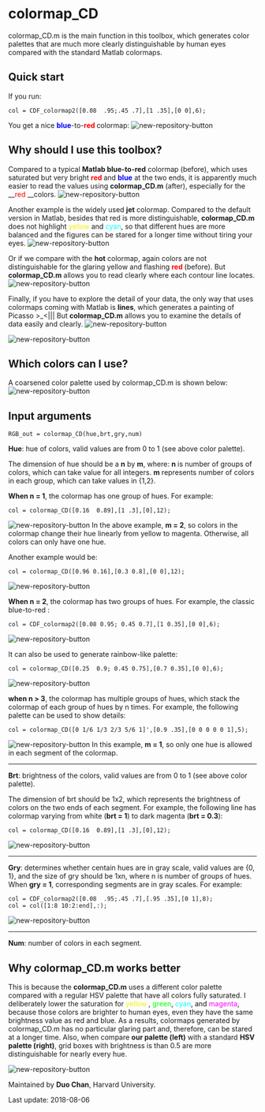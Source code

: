 # colormap_CD

colormap_CD.m is the main function in this toolbox, which generates color palettes that are much more clearly distinguishable by human eyes compared with the standard Matlab colormaps.

## Quick start
If you run:
```
col = CDF_colormap2([0.08  .95;.45 .7],[1 .35],[0 0],6);
```
You get a nice __<span style="color:blue"> blue</span>__-to-__<span style="color:red">red </span>__ colormap:
![new-repository-button](demo/b2r_colorbar.png)

## Why should I use this toolbox?
Compared to a typical __Matlab blue-to-red__ colormap (before), which uses saturated but very bright __<span style="color:red">red </span>__ and __<span style="color:blue"> blue</span>__ at the two ends, it is apparently much easier to read the values using __colormap_CD.m__  (after), especially for the __<span style="color:red">red </span>__colors.
![new-repository-button](demo/b2r_compare.png)

Another example is the widely used __jet__ colormap. Compared to the default version in Matlab, besides that red is more distinguishable, __colormap_CD.m__ does not highlight <span style="color:rgb(240,240,0)"> yellow </span> and <span style="color:cyan"> cyan</span>, so that different hues are more balanced and the figures can be stared for a longer time without tiring your eyes.
![new-repository-button](demo/jet_compare.png)

Or if we compare with the __hot__ colormap, again colors are not distinguishable for the glaring yellow and flashing __<span style="color:red">red </span>__ (before). But __colormap_CD.m__ allows you to read clearly where each contour line locates.
![new-repository-button](demo/hot_compare.png)

Finally, if you have to explore the detail of your data, the only way that uses colormaps coming with Matlab is __lines__, which generates a painting of Picasso >_<||| But __colormap_CD.m__ allows you to examine the details of data easily and clearly.
![new-repository-button](demo/detail_compare.png)

![new-repository-button](demo/africanart.jpg)


## Which colors can I use?
A coarsened color palette used by colormap_CD.m is shown below:
![new-repository-button](demo/reference2.png)

## Input arguments
```
RGB_out = colormap_CD(hue,brt,gry,num)
```

__Hue__: hue of colors, valid values are from 0 to 1 (see above color palette).


The dimension of hue should be a __n__ by __m__, where: __n__ is number of groups of colors, which can take value for all integers. __m__ represents number of colors in each group, which can take values in {1,2}.

__When n = 1__, the colormap has one group of hues. For example:
```
col = colormap_CD([0.16  0.89],[1 .3],[0],12);
```
![new-repository-button](demo/hot_colorbar.png)
In the above example, __m = 2__, so colors in the colormap change their hue linearly from yellow to magenta. Otherwise, all colors can only have one hue.

Another example would be:

```
col = colormap_CD([0.96 0.16],[0.3 0.8],[0 0],12);
```
![new-repository-button](demo/autumn_colorbar.png)

__When n = 2__, the colormap has two groups of hues. For example, the classic blue-to-red :
```
col = CDF_colormap2([0.08 0.95; 0.45 0.7],[1 0.35],[0 0],6);
```
![new-repository-button](demo/b2r_colorbar.png)

It can also be used to generate rainbow-like palette:
```
col = colormap_CD([0.25  0.9; 0.45 0.75],[0.7 0.35],[0 0],6);
```
![new-repository-button](demo/jet_colorbar.png)

__when n > 3__, the colormap has multiple groups of hues, which stack the colormap of each group of hues by n times. For example, the following palette can be used to show details:
```
col = colormap_CD([0 1/6 1/3 2/3 5/6 1]',[0.9 .35],[0 0 0 0 0 1],5);
```
![new-repository-button](demo/detail_colorbar.png)
In this example, __m = 1__, so only one hue is allowed in each segment of the colormap.


-------------------------------------------------------------------------

__Brt__: brightness of the colors, valid values are from 0 to 1 (see above color palette).

The dimension of brt should be 1x2, which represents the brightness of colors on the two ends of each segment. For example, the following line has colormap varying from white (__brt = 1__) to dark magenta (__brt = 0.3__):
```
col = colormap_CD([0.16  0.89],[1 .3],[0],12);
```
![new-repository-button](demo/hot_colorbar.png)

-------------------------------------------------------------------------

__Gry__: determines whether centain hues are in gray scale, valid values are {0, 1}, and the size of gry should be 1xn, where n is number of groups of hues. When __gry = 1__, corresponding segments are in gray scales. For example:
```
col = CDF_colormap2([0.08  .95;.45 .7],[.95 .35],[0 1],8);
col = col([1:8 10:2:end],:);
```
![new-repository-button](demo/k2r_colorbar.png)



-------------------------------------------------------------------------

__Num__: number of colors in each segment.


## Why colormap_CD.m works better
This is because the __colormap_CD.m__ uses a different color palette compared with a regular HSV palette that have all colors fully saturated. I deliberately lower the saturation for <span style="color:rgb(240,240,0)"> yellow </span>, <span style="color:rgb(0,255,0)"> green</span>, <span style="color:cyan"> cyan</span>, and <span style="color:magenta"> magenta</span>, because those colors are brighter to human eyes, even they have the same brightness value as red and blue. As a results, colormaps generated by colormap_CD.m has no particular glaring part and, therefore, can be stared at a longer time. Also, when compare __our palette (left)__ with a standard __HSV palette (right)__, grid boxes with brightness is than 0.5 are more distinguishable for nearly every hue.

![new-repository-button](demo/reference.png)


Maintained by __Duo Chan__,
Harvard University.

Last update: 2018-08-06
